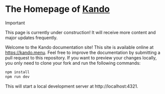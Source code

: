 # The Homepage of [Kando](https://github.com/kando-menu/kando)

> [!IMPORTANT]  
> This page is currently under construction! It will receive more content and major updates frequently.

Welcome to the Kando documentation site! This site is available online at https://kando.menu.
Feel free to improve the documentation by submitting a pull request to this repository.
If you want to preview your changes locally, you only need to clone your fork and run the following commands:

```bash
npm install
npm run dev
```

This will start a local development server at http://localhost:4321.
